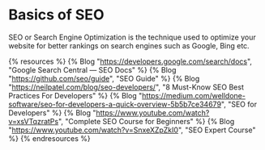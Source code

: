 # Basics of SEO

SEO or Search Engine Optimization is the technique used to optimize your website for better rankings on search engines such as Google, Bing etc.


{% resources %}
  {% Blog "https://developers.google.com/search/docs", "Google Search Central — SEO Docs" %}
  {% Blog "https://github.com/seo/guide", "SEO Guide" %}
  {% Blog "https://neilpatel.com/blog/seo-developers/", "8 Must-Know SEO Best Practices For Developers" %}
  {% Blog "https://medium.com/welldone-software/seo-for-developers-a-quick-overview-5b5b7ce34679", "SEO for Developers" %}
  {% Blog "https://www.youtube.com/watch?v=xsVTqzratPs", "Complete SEO Course for Beginners" %}
  {% Blog "https://www.youtube.com/watch?v=SnxeXZpZkI0", "SEO Expert Course" %}
{% endresources %}
